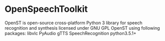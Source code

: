 # OpenSpeechToolkit
OpenST is open-source cross-platform Python 3 library for speech recognition and synthesis licensed under GNU GPL
OpenST using following packages:
    libvlc
    PyAudio
    gTTS
    SpeechRecognition
    python3.5.1+
